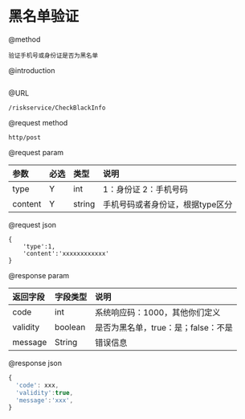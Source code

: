 # 黑名单验证

@method

```
验证手机号或身份证是否为黑名单
```

@introduction

```

```

@URL

```
/riskservice/CheckBlackInfo
```

@request method

```
http/post
```

@request param

| 参数 | 必选 | 类型 | 说明 |
| :--- | :--- | :--- | :--- |
| type | Y | int | 1：身份证 2：手机号码 |
| content | Y | string | 手机号码或者身份证，根据type区分 |

@request json

```
{
    'type':1,
    'content':'xxxxxxxxxxxx'
}
```

@response param

| 返回字段 | 字段类型 | 说明 |
| :--- | :--- | :--- |
| code | int | 系统响应码：1000，其他你们定义 |
| validity | boolean | 是否为黑名单，true：是；false：不是 |
| message | String | 错误信息 |

@response json

```js
{
  'code': xxx,
  'validity':true,
  'message':'xxx',
}
```



